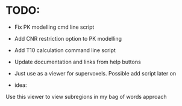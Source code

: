 TODO:
====

- Fix PK modelling cmd line script
- Add CNR restriction option to PK modelling
- Add T10 calculation command line script
- Update documentation and links from help buttons


- Just use as a viewer for supervoxels. Possible add script later on

- idea:

Use this viewer to view subregions in my bag of words approach
